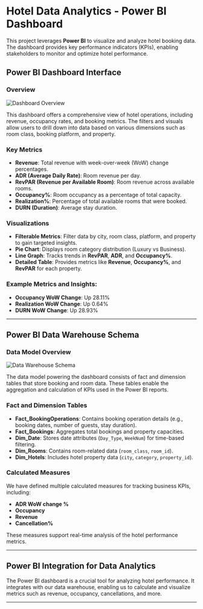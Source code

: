 # Hotel Data Analytics - Power BI Dashboard

This project leverages **Power BI** to visualize and analyze hotel booking data. The dashboard provides key performance indicators (KPIs), enabling stakeholders to monitor and optimize hotel performance.

## Power BI Dashboard Interface

### Overview
![Dashboard Overview](./images/PowerPi_Interface.jpeg)

This dashboard offers a comprehensive view of hotel operations, including revenue, occupancy rates, and booking metrics. The filters and visuals allow users to drill down into data based on various dimensions such as room class, booking platform, and property.

### Key Metrics
- **Revenue**: Total revenue with week-over-week (WoW) change percentages.
- **ADR (Average Daily Rate)**: Room revenue per day.
- **RevPAR (Revenue per Available Room)**: Room revenue across available rooms.
- **Occupancy%**: Room occupancy as a percentage of total capacity.
- **Realization%**: Percentage of total available rooms that were booked.
- **DURN (Duration)**: Average stay duration.

### Visualizations
- **Filterable Metrics**: Filter data by city, room class, platform, and property to gain targeted insights.
- **Pie Chart**: Displays room category distribution (Luxury vs Business).
- **Line Graph**: Tracks trends in **RevPAR**, **ADR**, and **Occupancy%**.
- **Detailed Table**: Provides metrics like **Revenue**, **Occupancy%**, and **RevPAR** for each property.

### Example Metrics and Insights:
- **Occupancy WoW Change**: Up 28.11%
- **Realization WoW Change**: Up 0.64%
- **DURN WoW Change**: Up 28.93%

---

## Power BI Data Warehouse Schema

### Data Model Overview
![Data Warehouse Schema](./images/PowerPi_DataWareHouse.jpeg)

The data model powering the dashboard consists of fact and dimension tables that store booking and room data. These tables enable the aggregation and calculation of KPIs used in the Power BI reports.

### Fact and Dimension Tables
- **Fact_BookingOperations**: Contains booking operation details (e.g., booking dates, number of guests, stay duration).
- **Fact_Bookings**: Aggregates total bookings and property capacities.
- **Dim_Date**: Stores date attributes (`Day_Type`, `WeekNum`) for time-based filtering.
- **Dim_Rooms**: Contains room-related data (`room_class`, `room_id`).
- **Dim_Hotels**: Includes hotel property data (`city`, `category`, `property_id`).

### Calculated Measures
We have defined multiple calculated measures for tracking business KPIs, including:
- **ADR WoW change %**
- **Occupancy**
- **Revenue**
- **Cancellation%**

These measures support real-time analysis of the hotel performance metrics.

---

## Power BI Integration for Data Analytics

The Power BI dashboard is a crucial tool for analyzing hotel performance. It integrates with our data warehouse, enabling us to calculate and visualize metrics such as revenue, occupancy, cancellations, and more.

---

